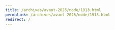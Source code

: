 ```yaml
---
title: /archives/avant-2025/node/1913.html
permalink: /archives/avant-2025/node/1913.html
redirect: /
---
```

